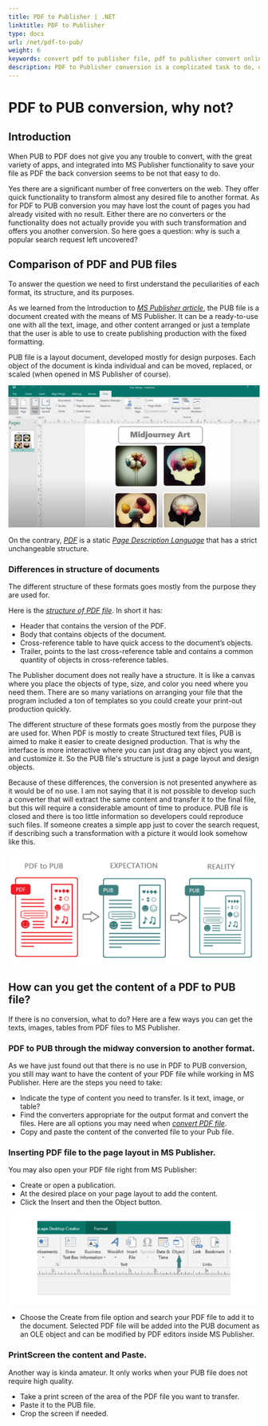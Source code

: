 ```yaml
---
title: PDF to Publisher | .NET
linktitle: PDF to Publisher
type: docs
url: /net/pdf-to-pub/
weight: 6
keywords: convert pdf to publisher file, pdf to publisher convert online, convert pdf to publisher file free, pdf to publisher file online free, convert pdf to publisher file online free, export pdf to publisher, pdf to publisher file
description: PDF to Publisher conversion is a complicated task to do, of course, if you want the conversion to be precise. Why can't you transform PDF to PUB easily?
---
```


# PDF to PUB conversion, why not?

## Introduction

When PUB to PDF does not give you any trouble to convert, with the great variety of apps, and integrated into MS Publisher functionality to save your file as PDF the back conversion seems to be not that easy to do.

Yes there are a significant number of free converters on the web. They offer quick functionality to transform almost any desired file to another format. As for PDF to PUB conversion you may have lost the count of pages you had already visited with no result. Either there are no converters or the functionality does not actually provide you with such transformation and offers you another conversion. So here goes a question: why is such a popular search request left uncovered?

## Comparison of PDF and PUB files

To answer the question we need to first understand the peculiarities of each format, its structure, and its purposes.

As we learned from the Introduction to [*MS Publisher article*](https://docs.aspose.com/pub/net/introduction-to-ms-publisher/), the PUB file is a document created with the means of MS Publisher. It can be a ready-to-use one with all the text, image, and other content arranged or just a template that the user is able to use to create publishing production with the fixed formatting. 

PUB file is a layout document, developed mostly for design purposes. Each object of the document is kinda individual and can be moved, replaced, or scaled (when opened in MS Publisher of course).

![Example of PUB file orened in MS Publisher](pub-file.png)

On the contrary, [*PDF*](https://docs.aspose.com/page/net/what-is-pdf-file/) is a static [*Page Description Language*](https://docs.aspose.com/page/net/page-description-languages/) that has a strict unchangeable structure. 

### Differences in structure of documents

The different structure of these formats goes mostly from the purpose they are used for.

Here is the [*structure of PDF file*](https://docs.aspose.com/page/net/what-is-pdf-file/#pdf-file-structure). In short it has:
- Header that contains the version of the PDF.
- Body that contains objects of the document.
- Cross-reference table to have quick access to the document’s objects.
- Trailer, points to the last cross-reference table and contains a common quantity of objects in cross-reference tables.

The Publisher document does not really have a structure. It is like a canvas where you place the objects of type, size, and color you need where you need them. There are so many variations on arranging your file that the program included a ton of templates so you could create your print-out production quickly.

The different structure of these formats goes mostly from the purpose they are used for. When PDF is mostly to create Structured text files, PUB is aimed to make it easier to create designed production. That is why the interface is more interactive where you can just drag any object you want, and customize it. So the PUB file's structure is just a page layout and design objects.

Because of these differences, the conversion is not presented anywhere as it would be of no use.  I am not saying that it is not possible to develop such a converter that will extract the same content and transfer it to the final file, but this will require a considerable amount of time to produce. PUB file is closed and there is too little information so developers could reproduce such files. 
If someone creates a simple app just to cover the search request, if describing such a transformation with a picture it would look somehow like this.

![PDF to PUB, expectation and reality](pdf-to-pub.png)

## How can you get the content of a PDF to PUB file?

If there is no conversion, what to do? Here are a few ways you can get the texts, images, tables from PDF files to MS Publisher.

### PDF to PUB through the midway conversion to another format.

As we have just found out that there is no use in PDF to PUB conversion, you still may want to have the content of your PDF file while working in MS Publisher. Here are the steps you need to take:
- Indicate the type of content you need to transfer. Is it text, image, or table?
- Find the converters appropriate for the output format and convert the files. Here are all options you may need when [*convert PDF file*](https://products.aspose.app/pdf/conversion).
- Copy and paste the content of the converted file to your Pub file.

### Inserting PDF file to the page layout in MS Publisher.

You may also open your PDF file right from MS Publisher:
- Create or open a publication.
- At the desired place on your page layout to add the content.
- Click the Insert and then the Object button.

![How to insert PDF file into MS Publisher](insert-pdf.png)

- Choose the Create from file option and search your PDF file to add it to the document. Selected PDF file will be added into the PUB document as an OLE object and can be modified by PDF editors inside MS Publisher.

### PrintScreen the content and Paste.

Another way is kinda amateur. It only works when your PUB file does not require high quality.
- Take a print screen of the area of the PDF file you want to transfer.
- Paste it to the PUB file.
- Crop the screen if needed.



